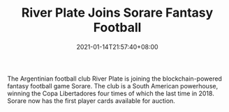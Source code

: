 ﻿---
title: "River Plate Joins Sorare Fantasy Football"
date: 2021-01-14T21:57:40+08:00
lastmod: 2021-01-14T16:45:40+08:00
draft: false
authors: ["Thelma"]
description: "The Argentinian football club River Plate is joining the blockchain-powered fantasy football game Sorare. The club is a South American powerhouse, winning the Copa Libertadores four times of which the last time in 2018. Sorare now has the first player cards available for auction."
featuredImage: "river-plate-joins-sorare-fantasy-football.png"
tags: ["Strategy Games","Play to Earn"]
categories: ["news"]
news: ["Strategy Games"]
weight: 
lightgallery: true
pinned: false
recommend: false
recommend1: false
---

The Argentinian football club River Plate is joining the blockchain-powered fantasy football game Sorare. The club is a South American powerhouse, winning the Copa Libertadores four times of which the last time in 2018. Sorare now has the first player cards available for auction.

<!--more-->

